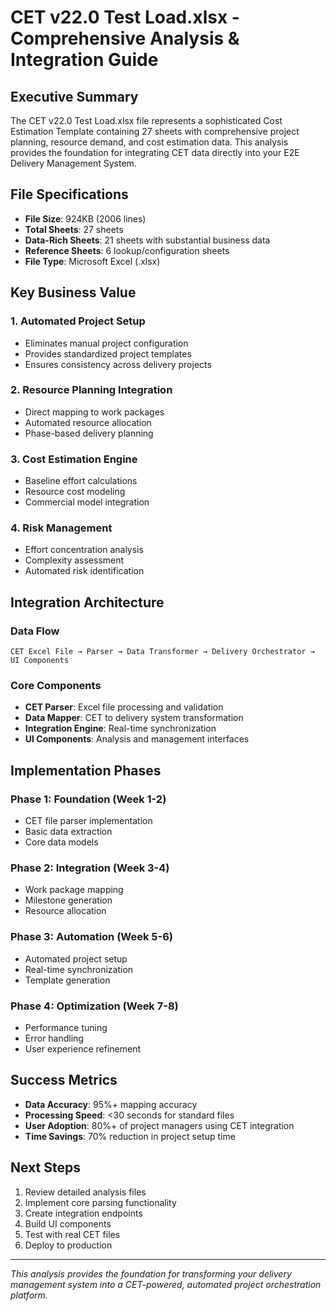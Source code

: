 # CET v22.0 Test Load.xlsx - Comprehensive Analysis & Integration Guide

## Executive Summary

The CET v22.0 Test Load.xlsx file represents a sophisticated Cost Estimation Template containing 27 sheets with comprehensive project planning, resource demand, and cost estimation data. This analysis provides the foundation for integrating CET data directly into your E2E Delivery Management System.

## File Specifications

- **File Size**: 924KB (2006 lines)
- **Total Sheets**: 27 sheets
- **Data-Rich Sheets**: 21 sheets with substantial business data
- **Reference Sheets**: 6 lookup/configuration sheets
- **File Type**: Microsoft Excel (.xlsx)

## Key Business Value

### 1. **Automated Project Setup**
- Eliminates manual project configuration
- Provides standardized project templates
- Ensures consistency across delivery projects

### 2. **Resource Planning Integration**
- Direct mapping to work packages
- Automated resource allocation
- Phase-based delivery planning

### 3. **Cost Estimation Engine**
- Baseline effort calculations
- Resource cost modeling
- Commercial model integration

### 4. **Risk Management**
- Effort concentration analysis
- Complexity assessment
- Automated risk identification

## Integration Architecture

### Data Flow
```
CET Excel File → Parser → Data Transformer → Delivery Orchestrator → UI Components
```

### Core Components
- **CET Parser**: Excel file processing and validation
- **Data Mapper**: CET to delivery system transformation
- **Integration Engine**: Real-time synchronization
- **UI Components**: Analysis and management interfaces

## Implementation Phases

### Phase 1: Foundation (Week 1-2)
- CET file parser implementation
- Basic data extraction
- Core data models

### Phase 2: Integration (Week 3-4)
- Work package mapping
- Milestone generation
- Resource allocation

### Phase 3: Automation (Week 5-6)
- Automated project setup
- Real-time synchronization
- Template generation

### Phase 4: Optimization (Week 7-8)
- Performance tuning
- Error handling
- User experience refinement

## Success Metrics

- **Data Accuracy**: 95%+ mapping accuracy
- **Processing Speed**: <30 seconds for standard files
- **User Adoption**: 80%+ of project managers using CET integration
- **Time Savings**: 70% reduction in project setup time

## Next Steps

1. Review detailed analysis files
2. Implement core parsing functionality
3. Create integration endpoints
4. Build UI components
5. Test with real CET files
6. Deploy to production

---

*This analysis provides the foundation for transforming your delivery management system into a CET-powered, automated project orchestration platform.*
